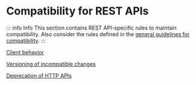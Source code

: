 # Compatibility for REST APIs

::: info Info
This section contains REST API-specific rules to maintain compatibility.
Also consider the rules defined in the [general guidelines for compatibility](/guidelines/general-guidelines/compatibility).
:::

[<!--INCLUDE-->Client behavior](./client-behavior/README.md)

[<!--INCLUDE-->Versioning of incompatible changes](./versioning-of-incompatible-changes/README.md)

[<!--INCLUDE-->Deprecation of HTTP APIs](./deprecation-of-http-apis/README.md)
